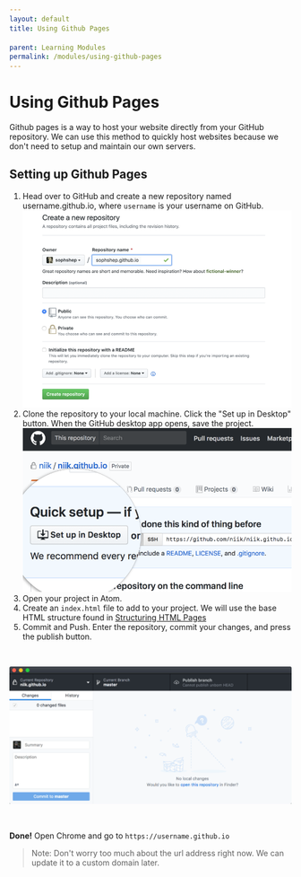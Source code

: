 ```yaml
---
layout: default
title: Using Github Pages

parent: Learning Modules
permalink: /modules/using-github-pages
---
```


# Using Github Pages
Github pages is a way to host your website directly from your GitHub repository. We can use this method to quickly host websites because we don't need to setup and maintain our own servers.

## Setting up Github Pages
1. Head over to GitHub and create a new repository named username.github.io, where `username` is your username on GitHub.
![Create a new repo with your name](./using-github-pages-1.png)
2. Clone the repository to your local machine. Click the "Set up in Desktop" button. When the GitHub desktop app opens, save the project.
![Clone your repo using Github Desktop](./using-github-pages-2.png)
3. Open your project in Atom.
4. Create an `index.html` file to add to your project. We will use the base HTML structure found in [Structuring HTML Pages](../modules/structuring-html-pages)
5. Commit and Push. Enter the repository, commit your changes, and press the publish button.
<br/>

![Commit and push your repo using Github Desktop](./using-github-pages-3.gif)

<br/>

**Done!** Open Chrome and go to `https://username.github.io`
> Note: Don't worry too much about the url address right now. We can update it to a custom domain later.
